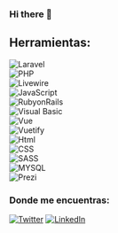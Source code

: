 ### Hi there 👋

<!--
**cristiangsc/cristiangsc** is a ✨ _special_ ✨ repository because its `README.md` (this file) appears on your GitHub profile.-->
## Herramientas:
![Laravel](https://img.shields.io/badge/Laravel-orange?style=for-the-badge&logo=laravel&logoColor=orange&labelColor=white)</br>
![PHP](https://img.shields.io/badge/PHP-blue?style=for-the-badge&logo=php&logoColor=blue&labelColor=white)</br>
![Livewire](https://img.shields.io/badge/Livewire-blue?style=for-the-badge&logo=livewire&logoColor=dd42f5&labelColor=white)</br>
![JavaScript](https://img.shields.io/badge/JavaScript-black?style=for-the-badge&logo=javascript&logoColor=black&labelColor=yellow)</br>
![RubyonRails](https://img.shields.io/badge/Ruby_On_Rails-white?style=for-the-badge&logo=rubyonrails&logoColor=white&labelColor=red)</br>
![Visual Basic](https://img.shields.io/badge/Visual_Basic-512BD4?style=for-the-badge&logo=dotnet&logoColor=white&labelColor=101010)</br>
![Vue](https://img.shields.io/badge/Vue-3f4c75?style=for-the-badge&logo=vuedotjs&logoColor=68bd60&labelColor=white)</br>
![Vuetify](https://img.shields.io/badge/Vuetify-0095D5?style=for-the-badge&logo=vuetify&logoColor=blue&labelColor=white)</br>
![Html](https://img.shields.io/badge/Html-3DDC84?style=for-the-badge&logo=html5&logoColor=white&labelColor=101010)</br>
![CSS](https://img.shields.io/badge/CSS-3DDC84?style=for-the-badge&logo=css3&logoColor=white&labelColor=101010)</br>
![SASS](https://img.shields.io/badge/SASS-3DDC84?style=for-the-badge&logo=sass&logoColor=white&labelColor=101010)</br>
![MYSQL](https://img.shields.io/badge/MYSQL-3DDC84?style=for-the-badge&logo=mariadb&logoColor=white&labelColor=101010)</br>
![Prezi](https://img.shields.io/badge/Prezi-3DDC84?style=for-the-badge&logo=prezi&logoColor=white&labelColor=101010)</br>
### Donde me encuentras:

[![Twitter](https://img.shields.io/badge/Twitter-@Cristiangsc-1DA1F2?style=for-the-badge&logo=twitter&logoColor=white&labelColor=101010)](https://twitter.com/Cristiangsc)
[![LinkedIn](https://img.shields.io/badge/LinkedIn-Cristian_Sepulveda_Caro-0077B5?style=for-the-badge&logo=linkedin&logoColor=white&labelColor=101010)](https://www.linkedin.com/in/cristian-sepulveda-caro-021147235/)
